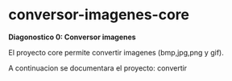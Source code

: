 # conversor-imagenes-core

**Diagonostico 0:  Conversor imagenes**

El proyecto core permite convertir imagenes (bmp,jpg,png y gif).

A continuacion se documentara el proyecto:
convertir 



